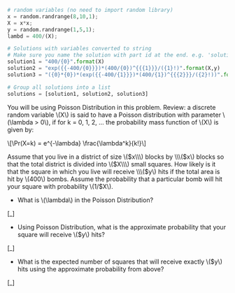 ```python
# random variables (no need to import random library)
x = random.randrange(8,10,1);
X = x*x;
y = random.randrange(1,5,1);
lambd = 400/(X);

# Solutions with variables converted to string
# Make sure you name the solution with part id at the end. e.g. 'solution1' will be solution for part 1.
solution1 = "400/{0}".format(X)
solution2 = "exp({{-400/{0}}})*(400/{0})^{{{1}}}/({1}!)".format(X,y)
solution3 = "({0}*{0})*(exp({{-400/{1}}})*(400/{1})^{{{2}}}/({2}!))".format(x,X,y)

# Group all solutions into a list
solutions = [solution1, solution2, solution3]

```

You will be using Poisson Distribution in this problem. Review: a discrete random variable \\\(X\\\) is said to have a Poisson distribution with parameter \\\(\lambda > 0\\\), if for k = 0, 1, 2, ... the probability mass function of \\\(X\\\) is given by:

\\\[\Pr(X=k) = e^{-\lambda} \frac{\lambda^k}{k!}\\\]

Assume that you live in a district of size \\\($x\\\) blocks by \\\($x\\\) blocks so that the total district is divided into \\\($X\\\) small squares. How likely is it that the square in which you live will receive \\\($y\\\) hits if the total area is hit by \\\(400\\\) bombs. Assume the probability that a particular bomb will hit your square with probability \\\(1/$X\\\).

* What is \\\(\lambda\\\) in the Poisson Distribution?

[_]

* Using Poisson Distribution, what is the approximate probability that your square will receive \\\($y\\\) hits?

[_]

* What is the expected number of squares that will receive exactly \\\($y\\\) hits using the approximate probability from above?

[_]